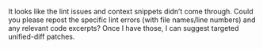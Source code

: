 It looks like the lint issues and context snippets didn’t come through. Could you please repost the specific lint errors (with file names/line numbers) and any relevant code excerpts? Once I have those, I can suggest targeted unified-diff patches.